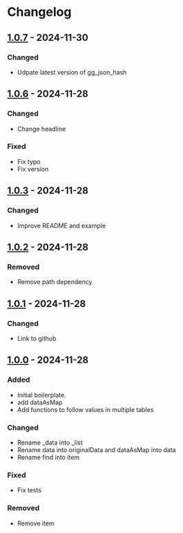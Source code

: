 # Changelog

## [1.0.7] - 2024-11-30

### Changed

- Udpate latest version of gg\_json\_hash

## [1.0.6] - 2024-11-28

### Changed

- Change headline

### Fixed

- Fix typo
- Fix version

## [1.0.3] - 2024-11-28

### Changed

- Improve README and example

## [1.0.2] - 2024-11-28

### Removed

- Remove path dependency

## [1.0.1] - 2024-11-28

### Changed

- Link to github

## [1.0.0] - 2024-11-28

### Added

- Initial boilerplate.
- add dataAsMap
- Add functions to follow values in multiple tables

### Changed

- Rename \_data into \_list
- Rename data into originalData and dataAsMap into data
- Rename find into item

### Fixed

- Fix tests

### Removed

- Remove item

[1.0.7]: https://github.com/inlavigo/rljson/compare/1.0.6...1.0.7
[1.0.6]: https://github.com/inlavigo/rljson/compare/1.0.3...1.0.6
[1.0.3]: https://github.com/inlavigo/rljson/compare/1.0.2...1.0.3
[1.0.2]: https://github.com/inlavigo/rljson/compare/1.0.1...1.0.2
[1.0.1]: https://github.com/inlavigo/rljson/compare/1.0.0...1.0.1
[1.0.0]: https://github.com/inlavigo/rljson/tag/%tag
